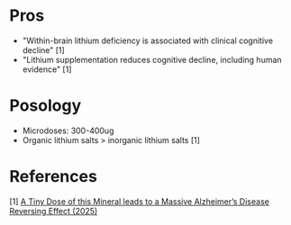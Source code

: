 # Pros
- "Within-brain lithium deficiency is associated with clinical cognitive decline" [1]
- "Lithium supplementation reduces cognitive decline, including human evidence" [1]

# Posology
- Microdoses: 300-400ug
- Organic lithium salts > inorganic lithium salts [1]

# References

[1] [A Tiny Dose of this Mineral leads to a Massive Alzheimer’s Disease Reversing Effect (2025)](https://www.youtube.com/watch?v=zC3qBR420A8)